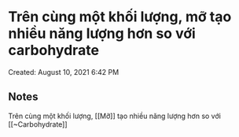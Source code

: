 # Trên cùng một khối lượng, mỡ tạo nhiều năng lượng hơn so với carbohydrate

Created: August 10, 2021 6:42 PM

## Notes

Trên cùng một khối lượng, [[Mỡ]] tạo nhiều năng lượng hơn so với [[~Carbohydrate]]